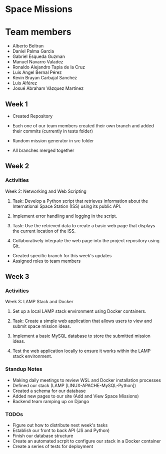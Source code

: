 # Space Missions

# Team members

- Alberto Beltran
- Daniel Palma Garcia
- Gabriel Esqueda Guzman
- Manuel Navarro Valadez
- Ronaldo Alejandro Tapia de la Cruz
- Luis Angel Bernal Pérez
- Kevin Brayan Carbajal Sanchez
- Luis Alférez
- Josué Abraham Vázquez Martínez

## Week 1

- Created Repository

- Each one of our team members created their own branch
and added their commits (currently in tests folder)

- Random mission generator in src folder

- All branches merged together

## Week 2

### Activities

Week 2: Networking and Web Scripting

1. Task: Develop a Python script that retrieves information about the International Space Station (ISS) using its public API.

2. Implement error handling and logging in the script.

3. Task: Use the retrieved data to create a basic web page that displays the current location of the ISS.

4. Collaboratively integrate the web page into the project repository using Git.

- Created specific branch for this week's updates
- Assigned roles to team members

## Week 3

### Activities

Week 3: LAMP Stack and Docker

1. Set up a local LAMP stack environment using Docker containers.

2. Task: Create a simple web application that allows users to view and submit space mission ideas.

3. Implement a basic MySQL database to store the submitted mission ideas.

4. Test the web application locally to ensure it works within the LAMP stack environment.

### Standup Notes
- Making daily meetings to review WSL and Docker installation processes
- Defined our stack (LAMP [LINUX-APACHE-MySQL-Python])
- Created a schema for our database
- Added new pages to our site (Add and View Space Missions)
- Backend team ramping up on Django

### TODOs
- Figure out how to distribute next week's tasks
- Establish our front to back API (JS and Python) 
- Finish our database structure
- Create an automated scrpit to configure our stack in a Docker container
- Create a series of tests for deployment